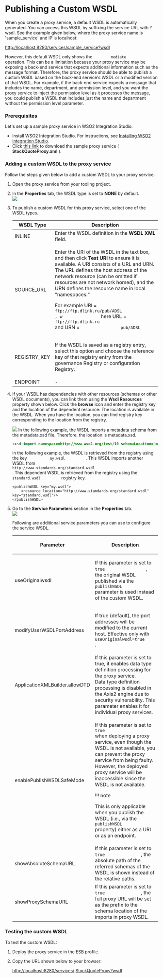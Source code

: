 # Publishing a Custom WSDL

When you create a proxy service, a default WSDL is automatically
generated. You can access this WSDL by suffixing the service URL
with ?wsdl. See the example given below, where the proxy service name is
'sample_service' and IP is localhost:

[http://localhost:8280/services/sample_service?wsdl](http://localhost:8280/services/Logging?wsdl)

However, this default WSDL only shows the `         mediate        `
operation. This can be a limitation because your proxy service may be
exposing a back-end service that expects additional information such as
the message format. Therefore, the proxy service should be able to
publish a custom WSDL based on the back-end service's WSDL or a modified
version of that WSDL. For example, if the back-end service expects a
message that includes the name, department, and permission level, and
you want the proxy service to inject the permission level as it
processes the message, you could publish a WSDL that includes just the
name and department without the permission level parameter.

### Prerequisites

Let's set up a sample proxy service in WSO2 Integration Studio.

-   Install WSO2 Integration Studio. For instructions, see [Installing WSO2 Integration Studio](https://docs.wso2.com/display/EI650/Installing+WSO2+Integration+Studio).
-   Click [this link](https://docs.wso2.com/download/attachments/85371060/StockQuoteProxy.xml?version=2&modificationDate=1526364863000&api=v2)
    to download the sample proxy service ( **StockQuoteProxy.xml** ).

### Adding a custom WSDL to the proxy service

Follow the steps given below to add a custom WSDL to your proxy service.

1.  Open the proxy service from your tooling project.
2.  In the **Properties** tab, the WSDL type is set to **NONE** by
    default.  
    ![](attachments/119130987/119130990.png)
3.  To publish a custom WSDL for this proxy service, select one of the
    WSDL types.

    <table>
    <thead>
    <tr class="header">
    <th>WSDL Type</th>
    <th>Description</th>
    </tr>
    </thead>
    <tbody>
    <tr class="odd">
    <td>INLINE</td>
    <td>Enter the WSDL definition in the <strong>WSDL XML</strong> field.</td>
    </tr>
    <tr class="even">
    <td>SOURCE_URL</td>
    <td><p>Enter the URI of the WSDL in the text box, and then click <strong>Test URI</strong> to ensure it is available. A URI consists of a URL and URN. The URL defines the host address of the network resource (can be omitted if resources are not network homed), and the URN defines the resource name in local "namespaces."</p>
    <p>For example URI = <code>                                 ftp://ftp.dlink.ru/pub/ADSL                                , w               </code> here URL = <code>                                 ftp://ftp.dlink.ru                               </code> and URN = <code>                pub/ADSL               </code></p></td>
    </tr>
    <tr class="odd">
    <td>REGISTRY_KEY</td>
    <td><div class="content-wrapper">
    <p>If the WSDL is saved as a registry entry, select this option and choose the reference key of that registry entry from the governance Registry or configuration Registry.</p>
    </div></td>
    </tr>
    <tr class="even">
    <td>ENDPOINT</td>
    <td>-</td>
    </tr>
    </tbody>
    </table>

4.  If your WSDL has dependencies with other resources (schemas or other
    WSDL documents), you can link them using the **Wsdl Resources**
    property shown below. Click the **browse** icon and enter the
    registry key and the location of the dependent resource: The
    location is available in the WSDL. When you have the location, you
    can find registry key corresponding to the location from the
    registry.

    ![](attachments/119130987/119130989.png)
    In the following example, the WSDL imports a metadata schema from
    the metadata.xsd file. Therefore, the location is metadata.xsd.

    ``` java
    <xsd:import namespace=http://www.wso2.org/test/10 schemaLocation="metadata.xsd" />
    ```

    In the following example, the WSDL is retrieved from the registry
    using the key `           my.wsdl          ` . This WSDL imports
    another WSDL from
    `                                    http://www.standards.org/standard.wsdl                                 `
    . This dependent WSDL is retrieved from the registry using the
    `           standard.wsdl          ` registry key.

    ``` 
    <publishWSDL key="my.wsdl">
        <resource location="http://www.standards.org/standard.wsdl" key="standard.wsdl"/>
    </publishWSDL>
    ```

5.  Go to the **Service Parameters** section in the **Properties** tab.  
    ![](attachments/119130987/119130988.png?effects=drop-shadow)

    Following are additional service parameters you can use to configure
    the service WSDL.

    <table>
    <thead>
    <tr class="header">
    <th><p>Parameter</p></th>
    <th><p>Description</p></th>
    </tr>
    </thead>
    <tbody>
    <tr class="odd">
    <td><p>useOriginalwsdl</p></td>
    <td><div class="content-wrapper">
    <p>If this parameter is set to <code>                 true                </code> , the original WSDL published via the <code>                 publishWSDL                </code> parameter is used instead of the custom WSDL.</p>
    </div></td>
    </tr>
    <tr class="even">
    <td><p>modifyUserWSDLPortAddress</p></td>
    <td><p>If true (default), the port addresses will be modified to the current host. Effective only with <code>                useOriginalwsdl=true               </code> .</p></td>
    </tr>
    <tr class="odd">
    <td>ApplicationXMLBuilder.allowDTD</td>
    <td>If this parameter is set to true, it enables data type definition processing for the proxy service.<br />
    Data type definition processing is disabled in the Axis2 engine due to security vulnerability. This parameter enables it for individual proxy services.</td>
    </tr>
    <tr class="even">
    <td><p>enablePublishWSDLSafeMode</p></td>
    <td><div class="content-wrapper">
    <p>If this parameter is set to <code>                 true                </code> when deploying a proxy service, even though the WSDL is not available, you can prevent the proxy service from being faulty. However, the deployed proxy service will be inaccessible since the WSDL is not available.</p>
        !!! note
        <p>This is only applicable when you publish the WSDL (i.e., via the <code>                 publishWSDL                </code> property) either as a URI or as an endpoint.</p>

    </div></td>
    </tr>
    <tr class="odd">
    <td>showAbsoluteSchemaURL</td>
    <td>If this parameter is set to <code>               true              </code> , the absolute path of the referred schemas of the WSDL is shown instead of the relative paths.</td>
    </tr>
    <tr class="even">
    <td>showProxySchemaURL</td>
    <td>If this parameter is set to <code>               true              </code> , the full proxy URL will be set as the prefix to the schema location of the imports in proxy WSDL.</td>
    </tr>
    </tbody>
    </table>

### Testing the custom WSDL

To test the custom WSDL:

1.  Deploy the proxy service in the ESB profile.
2.  Copy the URL shown below to your browser:

    [http://localhost:8280/services/](http://localhost:8280/services/Logging?wsdl)
    [StockQuoteProxy?wsdl](http://wso2s-macbook-air-59.local:8280/services/StockQuoteProxy?wsdl)
